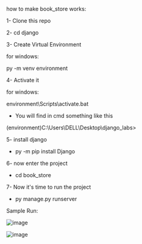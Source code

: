 how to make book_store works:

1- Clone this repo 

2- cd django

3- Create Virtual Environment

   for windows:
   
   py -m venv environment
   
4- Activate it

   for windows:
   
   environment\Scripts\activate.bat
   
   - You will find in cmd something like this
   
   (environment)C:\Users\DELL\Desktop\django_labs>
   
5- install django

   - py -m pip install Django
   
6- now enter the project

   - cd book_store
   
7- Now it's time to run the project

  - py manage.py runserver
  
Sample Run:

![image](https://github.com/ahmedabdelrahim123/django/assets/48600143/e0860c2e-667a-428d-9662-1fa98f1a577b)

![image](https://github.com/ahmedabdelrahim123/django/assets/48600143/5839ccfa-daee-446e-b535-30714c6eefff)


